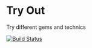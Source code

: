 # Try Out

Try different gems and technics

[![Build Status](https://travis-ci.org/mingliangfeng/try-out.png?branch=master)](https://travis-ci.org/mingliangfeng/try-out)